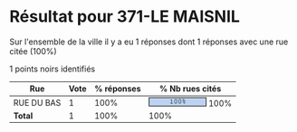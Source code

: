 # Résultat pour 371-LE MAISNIL

Sur l'ensemble de la ville il y a eu 1 réponses dont 1 réponses avec une rue citée (100%)

1 points noirs identifiés

| Rue | Vote | % réponses | % Nb rues cités|
|-----|------|------------|----------------|
| RUE DU BAS | 1 | 100% | <img src="../../img/bar_100.gif" />&nbsp;100%|
| **Total** | 1 | 100% | 100%|
